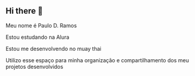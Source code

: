 ## Hi there 👋
Meu nome é Paulo D. Ramos

Estou estudando na Alura

Estou me desenvolvendo no muay thai

Utilizo esse espaço para minha organização e compartilhamento dos meu projetos desenvolvidos
